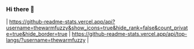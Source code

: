 ### Hi there 👋

| https://github-readme-stats.vercel.app/api?username=thewarmfuzzy&show_icons=true&hide_rank=false&count_private=true&hide_border=true | https://github-readme-stats.vercel.app/api/top-langs/?username=thewarmfuzzy |

<!--
**TheWarmFuzzy/TheWarmFuzzy** is a ✨ _special_ ✨ repository because its `README.md` (this file) appears on your GitHub profile.

Here are some ideas to get you started:

- 🔭 I’m currently working on ...
- 🌱 I’m currently learning ...
- 👯 I’m looking to collaborate on ...
- 🤔 I’m looking for help with ...
- 💬 Ask me about ...
- 📫 How to reach me: ...
- 😄 Pronouns: ...
- ⚡ Fun fact: ...
-->
